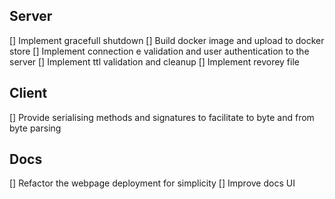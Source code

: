 ## Server
[] Implement gracefull shutdown
[] Build docker image and upload to docker store
[] Implement connection e validation and user authentication to the server
[] Implement ttl validation and cleanup
[] Implement revorey file

## Client
[] Provide serialising methods and signatures to facilitate to byte and from byte parsing

## Docs
[] Refactor the webpage deployment for simplicity
[] Improve docs UI